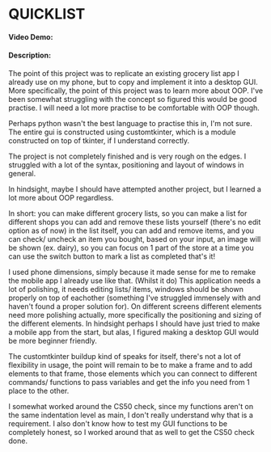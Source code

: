 # QUICKLIST
#### Video Demo:  <URL HERE>
#### Description:
The point of this project was to replicate an existing grocery list app I already use on my phone, but to copy and implement it into a desktop GUI.
More specifically, the point of this project was to learn more about OOP. I've been somewhat struggling with the concept so figured this would be good practise.
I will need a lot more practise to be comfortable with OOP though.

Perhaps python wasn't the best language to practise this in, I'm not sure.
The entire gui is constructed using customtkinter, which is a module constructed on top of tkinter, if I understand correctly.

The project is not completely finished and is very rough on the edges. I struggled with a lot of the syntax, positioning and layout of windows in general.

In hindsight, maybe I should have attempted another project, but I learned a lot more about OOP regardless.

In short:
you can make different grocery lists, so you can make a list for different shops
you can add and remove these lists yourself (there's no edit option as of now)
in the list itself, you can add and remove items, and you can check/ uncheck an item you bought, based on your input, an image will be shown (ex. dairy), so you can focus on 1 part of the store at a time
you can use the switch button to mark a list as completed
that's it!

I used phone dimensions, simply because it made sense for me to remake the mobile app I already use like that. (Whilst it do)
This application needs a lot of polishing, it needs editing lists/ items, windows should be shown properly on top of eachother (something I've struggled immensely with and haven't found a proper solution for).
On different screens different elements need more polishing actually, more specifically the positioning and sizing of the different elements.
In hindsight perhaps I should have just tried to make a mobile app from the start, but alas, I figured making a desktop GUI would be more beginner friendly.

The customtkinter buildup kind of speaks for itself, there's not a lot of flexibility in usage, the point will remain to be to make a frame and to add elements to that frame, those elements which you can connect to different commands/ functions to pass variables and get the info you need from 1 place to the other.

I somewhat worked around the CS50 check, since my functions aren't on the same indentation level as main, I don't really understand why that is a requirement.
I also don't know how to test my GUI functions to be completely honest, so I worked around that as well to get the CS50 check done.